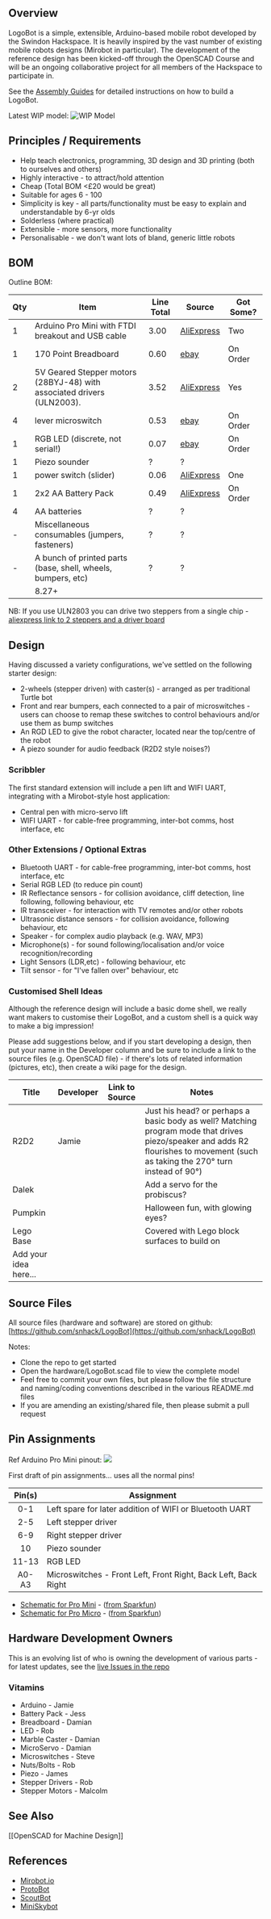 ## Overview

LogoBot is a simple, extensible, Arduino-based mobile robot developed by the Swindon Hackspace.  It is heavily inspired by the vast number of existing mobile robots designs (Mirobot in particular).  The development of the reference design has been kicked-off through the OpenSCAD Course and will be an ongoing collaborative project for all members of the Hackspace to participate in.  

See the [Assembly Guides](http://swindon.hackspace.org.uk/LogoBot/hardware/docs/index.htm) for detailed instructions on how to build a LogoBot.

Latest WIP model:
![WIP Model](http://swindon.hackspace.org.uk/LogoBot/hardware/images/LogoBot_view.png)

## Principles / Requirements

* Help teach electronics, programming, 3D design and 3D printing (both to ourselves and others)
* Highly interactive - to attract/hold attention
* Cheap (Total BOM <£20 would be great)
* Suitable for ages 6 - 100
* Simplicity is key - all parts/functionality must be easy to explain and understandable by 6-yr olds
* Solderless (where practical)
* Extensible - more sensors, more functionality
* Personalisable - we don't want lots of bland, generic little robots


## BOM

Outline BOM:

Qty | Item | Line Total | Source | Got Some?
--- | ---- | ---------- | ------ | --------
1 | Arduino Pro Mini with FTDI breakout and USB cable | 3.00 | [AliExpress](http://www.aliexpress.com/item/CP2102-Module-Pro-Mini-Module-Atmega328-3-3V-8M-For-Arduinoi-Compatible-With-Nano-Free-Shipping/2002847394.html) | Two
1 | 170 Point Breadboard | 0.60 | [ebay](http://www.ebay.co.uk/itm/271565366887?_trksid=p2059210.m2749.l2649&ssPageName=STRK%3AMEBIDX%3AIT) | On Order
2 | 5V Geared Stepper motors (28BYJ-48) with associated drivers (ULN2003). | 3.52 | [AliExpress](http://www.aliexpress.com/item/5V-Stepper-Motor-28BYJ-48-With-Drive-Test-Module-Board-ULN2003-5-Line-4-Phase-free/1436201179.html) | Yes
4 | lever microswitch | 0.53 | [ebay](http://www.ebay.co.uk/itm/121382500067?_trksid=p2059210.m2749.l2649&ssPageName=STRK%3AMEBIDX%3AIT) | On Order
1 | RGB LED (discrete, not serial!) | 0.07 | [ebay](http://www.ebay.co.uk/itm/301205844253?_trksid=p2059210.m2749.l2649&var=600263731447&ssPageName=STRK%3AMEBIDX%3AIT) | On Order
1 | Piezo sounder | ? | ?
1 | power switch (slider) | 0.06 | [AliExpress](http://www.aliexpress.com/item/100-Pieces-3-Pin-2-Position-1P2T-SPDT-Panel-Mini-Vertical-Slide-Switch-Solder-Lug-SS12F15VG5/1966040655.html) | One
1 | 2x2 AA Battery Pack | 0.49 | [AliExpress](http://www.aliexpress.com/item/Black-Color-2-2-AA-Battery-1-5V-Holder-Storage-Boxes-for-DIY-Experiment-Test-Cascade/1981330624.html) | On Order
4 | AA batteries | ? | ?
- | Miscellaneous consumables (jumpers, fasteners) | ? | ?
- | A bunch of printed parts (base, shell, wheels, bumpers, etc) | ? | ?
  |  | 8.27+ |  | 

NB: If you use ULN2803 you can drive two steppers from a single chip - [aliexpress link to 2 steppers and a driver board](http://www.aliexpress.com/item/New-2-Stepper-Motor-28BYJ-48-With-Drive-Test-Module-Board-ULN2803-Freeshipping/1405946480.html)

## Design

Having discussed a variety configurations, we've settled on the following starter design:

* 2-wheels (stepper driven) with caster(s) - arranged as per traditional Turtle bot
* Front and rear bumpers, each connected to a pair of microswitches - users can choose to remap these switches to control behaviours and/or use them as bump switches
* An RGD LED to give the robot character, located near the top/centre of the robot
* A piezo sounder for audio feedback (R2D2 style noises?)

### Scribbler

The first standard extension will include a pen lift and WIFI UART, integrating with a Mirobot-style host application:

* Central pen with micro-servo lift
* WIFI UART - for cable-free programming, inter-bot comms, host interface, etc

### Other Extensions / Optional Extras
* Bluetooth UART - for cable-free programming, inter-bot comms, host interface, etc
* Serial RGB LED (to reduce pin count)
* IR Reflectance sensors - for collision avoidance, cliff detection, line following, following behaviour, etc
* IR transceiver - for interaction with TV remotes and/or other robots
* Ultrasonic distance sensors - for collision avoidance, following behaviour, etc
* Speaker - for complex audio playback (e.g. WAV, MP3)
* Microphone(s) - for sound following/localisation and/or voice recognition/recording
* Light Sensors (LDR,etc) - following behaviour, etc
* Tilt sensor - for "I've fallen over" behaviour, etc


### Customised Shell Ideas

Although the reference design will include a basic dome shell, we really want makers to customise their LogoBot, and a custom shell is a quick way to make a big impression!  

Please add suggestions below, and if you start developing a design, then put your name in the Developer column and be sure to include a link to the source files (e.g. OpenSCAD file) - if there's lots of related information (pictures, etc), then create a wiki page for the design.

| Title           | Developer    | Link to Source | Notes                       |
| --------------- | ------------ | -------------- | --------------------------- |
| R2D2            | Jamie        |                | Just his head?  or perhaps a basic body as well? Matching program mode that drives piezo/speaker and adds R2 flourishes to movement (such as taking the 270° turn instead of 90°) |
| Dalek           |              |                | Add a servo for the probiscus? |                
| Pumpkin         |              |                | Halloween fun, with glowing eyes? |
| Lego Base       |              |                | Covered with Lego block surfaces to build on |
| Add your idea here... ||||

## Source Files

All source files (hardware and software) are stored on github:
[https://github.com/snhack/LogoBot](https://github.com/snhack/LogoBot)

Notes:
* Clone the repo to get started
* Open the hardware/LogoBot.scad file to view the complete model
* Feel free to commit your own files, but please follow the file structure and naming/coding conventions described in the various README.md files
* If you are amending an existing/shared file, then please submit a pull request

## Pin Assignments

Ref Arduino Pro Mini pinout:
![](http://www.engineersgarage.com/sites/default/files/imagecache/Original/wysiwyg_imageupload/4214/Arduino%20Pro%20Mini%20copy.png)

First draft of pin assignments...  uses all the normal pins!

Pin(s) | Assignment
:----: | ----------
0-1    | Left spare for later addition of WIFI or Bluetooth UART
2-5    | Left stepper driver
6-9    | Right stepper driver
10     | Piezo sounder
11-13  | RGB LED
A0-A3  | Microswitches - Front Left, Front Right, Back Left, Back Right

- [Schematic for Pro Mini](https://cdn.sparkfun.com/datasheets/Dev/Arduino/Boards/Arduino-Pro-Mini-v14.pdf) - ([from Sparkfun](https://learn.sparkfun.com/tutorials/using-the-arduino-pro-mini-33v))
- [Schematic for Pro Micro](http://dlnmh9ip6v2uc.cloudfront.net/datasheets/Dev/Arduino/Boards/Pro_Micro_v13.pdf) - ([from Sparkfun](https://learn.sparkfun.com/tutorials/pro-micro--fio-v3-hookup-guide))

## Hardware Development Owners

This is an evolving list of who is owning the development of various parts - for latest updates, see the [live Issues in the repo](https://github.com/snhack/LogoBot/issues)

### Vitamins
* Arduino - Jamie
* Battery Pack - Jess
* Breadboard - Damian
* LED - Rob
* Marble Caster - Damian
* MicroServo - Damian
* Microswitches - Steve
* Nuts/Bolts - Rob
* Piezo - James
* Stepper Drivers - Rob
* Stepper Motors - Malcolm

## See Also

[[OpenSCAD for Machine Design]]

## References

* [Mirobot.io](http://mirobot.io/)
* [ProtoBot](http://www.thingiverse.com/thing:18264)
* [ScoutBot](http://www.thingiverse.com/thing:13042)
* [MiniSkybot](http://www.thingiverse.com/thing:7989)